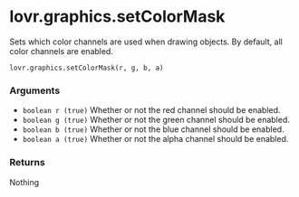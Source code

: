 <!--
category: reference
-->

lovr.graphics.setColorMask
===

Sets which color channels are used when drawing objects.  By default, all color channels are
enabled.

    lovr.graphics.setColorMask(r, g, b, a)

### Arguments

- `boolean r (true)` Whether or not the red channel should be enabled.
- `boolean g (true)` Whether or not the green channel should be enabled.
- `boolean b (true)` Whether or not the blue channel should be enabled.
- `boolean a (true)` Whether or not the alpha channel should be enabled.

### Returns

Nothing
